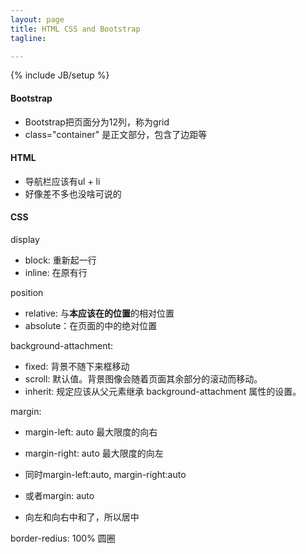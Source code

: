 ```yaml
---
layout: page
title: HTML CSS and Bootstrap
tagline:

---
```


{% include JB/setup %}

#### Bootstrap

- Bootstrap把页面分为12列，称为grid
- class="container" 是正文部分，包含了边距等


#### HTML

- 导航栏应该有ul + li
- 好像差不多也没啥可说的

#### CSS

display

- block: 重新起一行
- inline: 在原有行

position 

- relative: 与**本应该在的位置**的相对位置
- absolute：在页面的中的绝对位置

background-attachment: 

- fixed: 背景不随下来框移动
- scroll: 默认值。背景图像会随着页面其余部分的滚动而移动。
- inherit: 规定应该从父元素继承 background-attachment 属性的设置。

margin:

- margin-left: auto 最大限度的向右
- margin-right: auto 最大限度的向左

- 同时margin-left:auto, margin-right:auto
- 或者margin: auto
- 向左和向右中和了，所以居中

border-redius: 100% 圆圈

